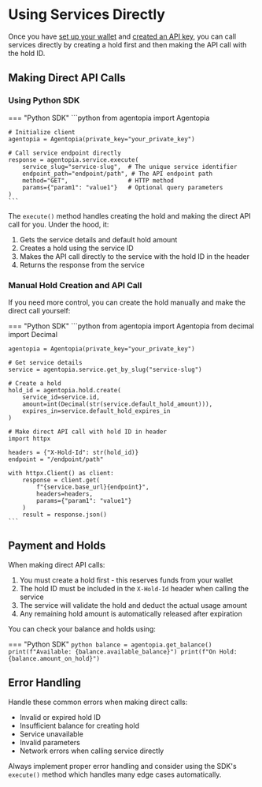 # Using Services Directly

Once you have [set up your wallet](wallet-setup.md) and [created an API key](authentication/create-api-key.md), you can call services directly by creating a hold first and then making the API call with the hold ID.

## Making Direct API Calls

### Using Python SDK

=== "Python SDK"
    ```python
    from agentopia import Agentopia
    
    # Initialize client
    agentopia = Agentopia(private_key="your_private_key")
    
    # Call service endpoint directly
    response = agentopia.service.execute(
        service_slug="service-slug",  # The unique service identifier
        endpoint_path="endpoint/path", # The API endpoint path
        method="GET",                 # HTTP method
        params={"param1": "value1"}   # Optional query parameters
    )
    ```

The `execute()` method handles creating the hold and making the direct API call for you. Under the hood, it:

1. Gets the service details and default hold amount
2. Creates a hold using the service ID
3. Makes the API call directly to the service with the hold ID in the header
4. Returns the response from the service

### Manual Hold Creation and API Call

If you need more control, you can create the hold manually and make the direct call yourself:

=== "Python SDK"
    ```python
    from agentopia import Agentopia
    from decimal import Decimal
    
    agentopia = Agentopia(private_key="your_private_key")
    
    # Get service details
    service = agentopia.service.get_by_slug("service-slug")
    
    # Create a hold
    hold_id = agentopia.hold.create(
        service_id=service.id,
        amount=int(Decimal(str(service.default_hold_amount))), 
        expires_in=service.default_hold_expires_in
    )
    
    # Make direct API call with hold ID in header
    import httpx
    
    headers = {"X-Hold-Id": str(hold_id)}
    endpoint = "/endpoint/path"
    
    with httpx.Client() as client:
        response = client.get(
            f"{service.base_url}{endpoint}",
            headers=headers,
            params={"param1": "value1"}
        )
        result = response.json()
    ```

## Payment and Holds

When making direct API calls:

1. You must create a hold first - this reserves funds from your wallet
2. The hold ID must be included in the `X-Hold-Id` header when calling the service
3. The service will validate the hold and deduct the actual usage amount
4. Any remaining hold amount is automatically released after expiration

You can check your balance and holds using:

=== "Python SDK"
    ```python
    balance = agentopia.get_balance()
    print(f"Available: {balance.available_balance}")
    print(f"On Hold: {balance.amount_on_hold}")
    ```

## Error Handling

Handle these common errors when making direct calls:

- Invalid or expired hold ID
- Insufficient balance for creating hold
- Service unavailable
- Invalid parameters
- Network errors when calling service directly

Always implement proper error handling and consider using the SDK's `execute()` method which handles many edge cases automatically.
